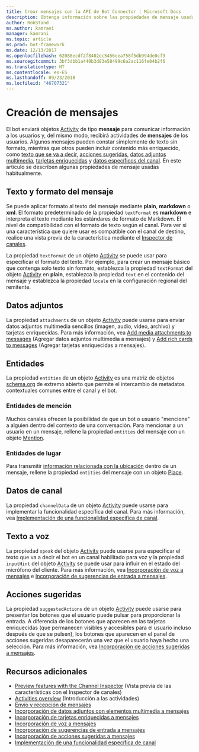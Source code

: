 ```yaml
---
title: Crear mensajes con la API de Bot Connector | Microsoft Docs
description: Obtenga información sobre las propiedades de mensaje usadas habitualmente en la API de Bot Connector.
author: RobStand
ms.author: kamrani
manager: kamrani
ms.topic: article
ms.prod: bot-framework
ms.date: 12/13/2017
ms.openlocfilehash: 62088ecdf2f8402ec5456eea758f5db994de0cf9
ms.sourcegitcommit: 3bf3dbb1a440b3d83e58499c6a2ac116fe04b2f6
ms.translationtype: HT
ms.contentlocale: es-ES
ms.lasthandoff: 09/23/2018
ms.locfileid: "46707321"
---
```

# <a name="create-messages"></a>Creación de mensajes

El bot enviará objetos [Activity][Activity] de tipo **mensaje** para comunicar información a los usuarios y, del mismo modo, recibirá actividades de **mensajes** de los usuarios. Algunos mensajes pueden constar simplemente de texto sin formato, mientras que otros pueden incluir contenido más enriquecido, como [texto que se va a decir](bot-framework-rest-connector-text-to-speech.md), [acciones sugeridas](bot-framework-rest-connector-add-suggested-actions.md), [datos adjuntos multimedia](bot-framework-rest-connector-add-media-attachments.md), [tarjetas enriquecidas](bot-framework-rest-connector-add-rich-cards.md) y [datos específicos del canal](bot-framework-rest-connector-channeldata.md). En este artículo se describen algunas propiedades de mensaje usadas habitualmente.

## <a name="message-text-and-formatting"></a>Texto y formato del mensaje

Se puede aplicar formato al texto del mensaje mediante **plain**, **markdown** o **xml**. El formato predeterminado de la propiedad `textFormat` es **markdown** e interpreta el texto mediante los estándares de formato de Markdown. El nivel de compatibilidad con el formato de texto según el canal. Para ver si una característica que quiere usar es compatible con el canal de destino, realice una vista previa de la característica mediante el [Inspector de canales][ChannelInspector]. 

La propiedad `textFormat` de un objeto [Activity][Activity] se puede usar para especificar el formato del texto. Por ejemplo, para crear un mensaje básico que contenga solo texto sin formato, establezca la propiedad `textFormat` del objeto [Activity][Activity] en **plain**, establezca la propiedad `text` en el contenido del mensaje y establezca la propiedad `locale` en la configuración regional del remitente. 

## <a name="attachments"></a>Datos adjuntos

La propiedad `attachments` de un objeto [Activity][Activity] puede usarse para enviar datos adjuntos multimedia sencillos (imagen, audio, vídeo, archivo) y tarjetas enriquecidas. Para más información, vea [Add media attachments to messages](bot-framework-rest-connector-add-media-attachments.md) (Agregar datos adjuntos multimedia a mensajes) y [Add rich cards to messages](bot-framework-rest-connector-add-rich-cards.md) (Agregar tarjetas enriquecidas a mensajes).

## <a name="entities"></a>Entidades

La propiedad `entities` de un objeto [Activity][Activity] es una matriz de objetos <a href="http://schema.org/" target="_blank">schema.org</a> de extremo abierto que permite el intercambio de metadatos contextuales comunes entre el canal y el bot.

### <a name="mention-entities"></a>Entidades de mención

Muchos canales ofrecen la posibilidad de que un bot o usuario "mencione" a alguien dentro del contexto de una conversación. Para mencionar a un usuario en un mensaje, rellene la propiedad `entities` del mensaje con un objeto [Mention][Mention]. 

### <a name="place-entities"></a>Entidades de lugar

Para transmitir <a href="https://schema.org/Place" target="_blank">información relacionada con la ubicación</a> dentro de un mensaje, rellene la propiedad `entities` del mensaje con un objeto [Place][Place]. 

## <a name="channel-data"></a>Datos de canal

La propiedad `channelData` de un objeto [Activity][Activity] puede usarse para implementar la funcionalidad específica del canal. Para más información, vea [Implementación de una funcionalidad específica de canal](bot-framework-rest-connector-channeldata.md).

## <a name="text-to-speech"></a>Texto a voz

La propiedad `speak` del objeto [Activity][Activity] puede usarse para especificar el texto que va a decir el bot en un canal habilitado para voz y la propiedad `inputHint` del objeto [Activity][Activity] se puede usar para influir en el estado del micrófono del cliente. Para más información, vea [Incorporación de voz a mensajes](bot-framework-rest-connector-text-to-speech.md) e [Incorporación de sugerencias de entrada a mensajes](bot-framework-rest-connector-add-input-hints.md).

## <a name="suggested-actions"></a>Acciones sugeridas

La propiedad `suggestedActions` de un objeto [Activity][Activity] puede usarse para presentar los botones que el usuario puede pulsar para proporcionar la entrada. A diferencia de los botones que aparecen en las tarjetas enriquecidas (que permanecen visibles y accesibles para el usuario incluso después de que se pulsen), los botones que aparecen en el panel de acciones sugeridas desaparecerán una vez que el usuario haya hecho una selección. Para más información, vea [Incorporación de acciones sugeridas a mensajes](bot-framework-rest-connector-add-suggested-actions.md).

## <a name="additional-resources"></a>Recursos adicionales

- [Preview features with the Channel Inspector][ChannelInspector] (Vista previa de las características con el Inspector de canales)
- [Activities overview](bot-framework-rest-connector-activities.md) (Introducción a las actividades)
- [Envío y recepción de mensajes](bot-framework-rest-connector-send-and-receive-messages.md)
- [Incorporación de datos adjuntos con elementos multimedia a mensajes](bot-framework-rest-connector-add-media-attachments.md)
- [Incorporación de tarjetas enriquecidas a mensajes](bot-framework-rest-connector-add-rich-cards.md)
- [Incorporación de voz a mensajes](bot-framework-rest-connector-text-to-speech.md)
- [Incorporación de sugerencias de entrada a mensajes](bot-framework-rest-connector-add-input-hints.md)
- [Incorporación de acciones sugeridas a mensajes](bot-framework-rest-connector-add-suggested-actions.md)
- [Implementación de una funcionalidad específica de canal](bot-framework-rest-connector-channeldata.md)

[Mention]: bot-framework-rest-connector-api-reference.md#mention-object
[Place]: bot-framework-rest-connector-api-reference.md#place-object
[Activity]: bot-framework-rest-connector-api-reference.md#activity-object
[ChannelInspector]: ../bot-service-channel-inspector.md
[textFormating]: ../bot-service-channel-inspector.md#text-formatting
